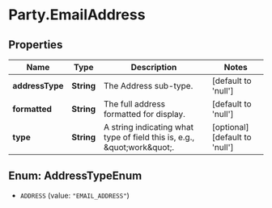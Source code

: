 # Party.EmailAddress

## Properties
Name | Type | Description | Notes
------------ | ------------- | ------------- | -------------
**addressType** | **String** | The Address sub-type. | [default to &#39;null&#39;]
**formatted** | **String** | The full address formatted for display. | [default to &#39;null&#39;]
**type** | **String** | A string indicating what type of field this is, e.g., \&quot;work\&quot;. | [optional] [default to &#39;null&#39;]


<a name="AddressTypeEnum"></a>
## Enum: AddressTypeEnum


* `ADDRESS` (value: `"EMAIL_ADDRESS"`)




